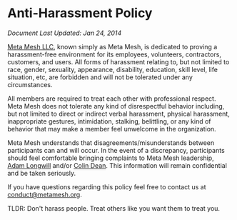 # Anti-Harassment Policy

*Document Last Updated: Jan 24, 2014*

[Meta Mesh LLC](http://www.metamesh.org), known simply as Meta Mesh, is dedicated to proving a harassment-free environment for its employees, volunteers, contractors, customers, and users. All forms of harassment relating to, but not limited to race, gender, sexuality, appearance, disability, education, skill level, life situation, etc, are forbidden and will not be tolerated under any circumstances.

All members are required to treat each other with professional respect. Meta Mesh does not tolerate any kind of disrespectful behavior including, but not limited to direct or indirect verbal harassment, physical harassment, inappropriate gestures, intimidation, stalking, belittling, or any kind of behavior that may make a member feel unwelcome in the organization.

Meta Mesh understands that disagreements/misunderstands between participants can and will occur. In the event of a discrepancy, participants should feel comfortable bringing complaints to Meta Mesh leadership, [Adam Longwill](mailto:adam.longwill+conduct@metamesh.org) and/or [Colin Dean](mailto:colin.dean+conduct@metamesh.org). This information will remain confidential and be taken seriously.

If you have questions regarding this policy feel free to contact us at [conduct@metamesh.org](mailto:conduct@metamesh.org).

TLDR: Don't harass people. Treat others like you want them to treat you. 
